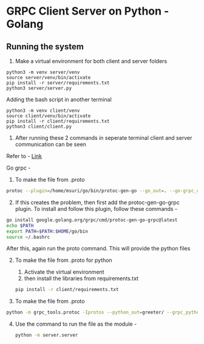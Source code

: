 # GRPC Client Server on Python - Golang

## Running the system 

1. Make a virtual environment for both client and server folders

```console
python3 -m venv server/venv
source server/venv/bin/activate
pip install -r server/requirements.txt
python3 server/server.py

```
Adding the bash script in another terminal

```console
python3 -m venv client/venv
source client/venv/bin/activate
pip install -r client/requirements.txt
python3 client/client.py
```
1. After running these 2 commands in seperate terminal client and server communication can be seen

Refer to  -  [Link](https://youtu.be/E0CaocyNYKg?si=Ph_nPMz_f7b30Nfq)




Go grpc - 

1. To make the file from .proto 
```bash
protoc --plugin=/home/msuri/go/bin/protoc-gen-go --go_out=. --go-grpc_out=/greeter proto/greeter.proto
```
2.  If this creates the problem, then first add the protoc-gen-go-grpc   plugin.
To install and follow this plugin, follow these commands - 
 
```bash
go install google.golang.org/grpc/cmd/protoc-gen-go-grpc@latest
echo $PATH
export PATH=$PATH:$HOME/go/bin
source ~/.bashrc
```
After this, again run the proto command. This will provide the python files 


2. To make the file from .proto for python 
   1. Activate the virtual environment
   2. then install the libraries from requirements.txt
   ```bash
   pip install -r client/requirements.txt
   ```

3. To make the file from .proto

```bash
python -m grpc_tools.protoc -Iprotos --python_out=greeter/ --grpc_python_out=greeter protos/user.proto
``` 

4. Use the command to run the file as the module -  
   ```bash
   python -m server.server
   ``` 
